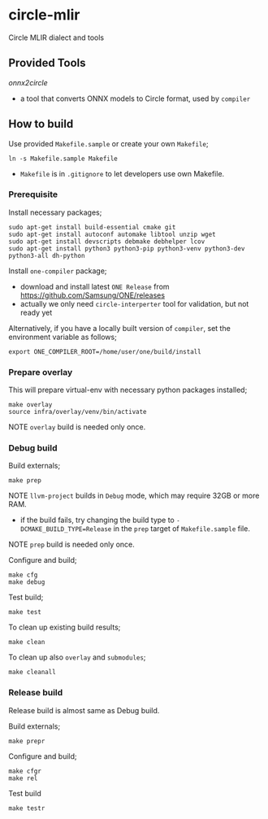 # circle-mlir

Circle MLIR dialect and tools

## Provided Tools

_onnx2circle_
- a tool that converts ONNX models to Circle format, used by `compiler`

## How to build

Use provided `Makefile.sample` or create your own `Makefile`;
```
ln -s Makefile.sample Makefile
```
- `Makefile` is in `.gitignore` to let developers use own Makefile.

### Prerequisite

Install necessary packages;
```
sudo apt-get install build-essential cmake git
sudo apt-get install autoconf automake libtool unzip wget
sudo apt-get install devscripts debmake debhelper lcov
sudo apt-get install python3 python3-pip python3-venv python3-dev python3-all dh-python
```

Install `one-compiler` package;
- download and install latest `ONE Release` from https://github.com/Samsung/ONE/releases
- actually we only need `circle-interperter` tool for validation, but not ready yet

Alternatively, if you have a locally built version of `compiler`,
set the environment variable as follows;
```
export ONE_COMPILER_ROOT=/home/user/one/build/install
```

### Prepare overlay

This will prepare virtual-env with necessary python packages installed;
```
make overlay
source infra/overlay/venv/bin/activate
```

NOTE `overlay` build is needed only once.

### Debug build

Build externals;
```
make prep
```

NOTE `llvm-project` builds in `Debug` mode, which may require 32GB or more RAM.
- if the build fails, try changing the build type to `-DCMAKE_BUILD_TYPE=Release`
  in the `prep` target of `Makefile.sample` file.

NOTE `prep` build is needed only once.

Configure and build;
```
make cfg
make debug
```

Test build;
```
make test
```

To clean up existing build results;
```
make clean
```

To clean up also `overlay` and `submodules`;
```
make cleanall
```

### Release build

Release build is almost same as Debug build.

Build externals;
```
make prepr
```

Configure and build;
```
make cfgr
make rel
```

Test build
```
make testr
```
